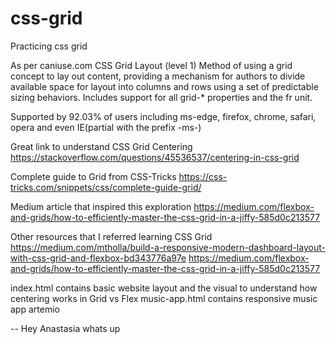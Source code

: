 # css-grid

Practicing css grid

As per caniuse.com
CSS Grid Layout (level 1)
Method of using a grid concept to lay out content, providing a mechanism for authors to divide available space for layout into columns and rows using a set of predictable sizing behaviors. Includes support for all grid-\* properties and the fr unit.

Supported by 92.03% of users including ms-edge, firefox, chrome, safari, opera and even IE(partial with the prefix -ms-)

Great link to understand CSS Grid Centering
https://stackoverflow.com/questions/45536537/centering-in-css-grid

Complete guide to Grid from CSS-Tricks https://css-tricks.com/snippets/css/complete-guide-grid/

Medium article that inspired this exploration https://medium.com/flexbox-and-grids/how-to-efficiently-master-the-css-grid-in-a-jiffy-585d0c213577

Other resources that I referred learning CSS Grid https://medium.com/mtholla/build-a-responsive-modern-dashboard-layout-with-css-grid-and-flexbox-bd343776a97e
https://medium.com/flexbox-and-grids/how-to-efficiently-master-the-css-grid-in-a-jiffy-585d0c213577

index.html contains basic website layout and the visual to understand how centering works in Grid vs Flex
music-app.html contains responsive music app artemio

--
Hey Anastasia
whats up
